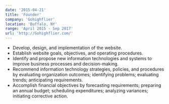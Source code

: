 ```yaml
---
date: '2015-04-21'
title: 'Founder'
company: 'Gohighflier'
location: 'Buffalo, NY'
range: 'April 2015 - Sep 2017'
url: 'http://Gohighflier.com/'
---
```


- Develop, design, and implementation of the website.
- Establish website goals, objectives, and operating procedures.
- Identify and propose new information technologies and systems to improve business processes and decision-making.
- Recommend information technology strategies, policies, and procedures by evaluating organization outcomes; identifying problems; evaluating trends; anticipating requirements.
- Accomplish financial objectives by forecasting requirements; preparing an annual budget; scheduling expenditures; analyzing variances; initiating corrective action.
